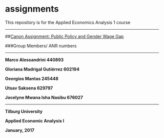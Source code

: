 # assignments
This repository is for the Applied Economics Analysis 1 course 
___

##[Canon Assignment: Public Policy and Gender Wage Gap](https://github.com/gmantas93/assignments/blob/master/Canon.md)

###Group Members/ ANR numbers
___
**Marco Alessandrini 440893**

**Gloriana Madrigal Gutiérrez 602194**

**Georgios Mantas 245448**

**Utsav Saksena 629797**

**Jocelyne Mwana Isha Nasibu 676027**
___

**Tilburg University**

**Applied Economic Analysis I**

**January, 2017**
